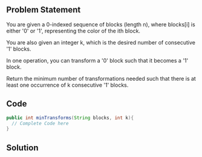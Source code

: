 ## Problem Statement

You are given a 0-indexed sequence of blocks (length n), where blocks[i] is either '0' or '1', representing the color of the ith block.

You are also given an integer k, which is the desired number of consecutive '1' blocks.

In one operation, you can transform a '0' block such that it becomes a '1' block.

Return the minimum number of transformations needed such that there is at least one occurrence of k consecutive '1' blocks.

## Code
```java
public int minTransforms(String blocks, int k){
  // Complete Code here
}
```

## Solution
